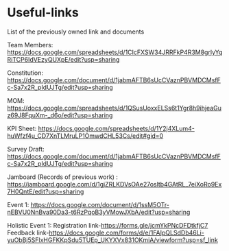 # Useful-links
List of the previously owned link and documents

Team Members:
https://docs.google.com/spreadsheets/d/1CIcFXSW34JRRFkP4R3M8grlyYqRiTCP6IdVEzyQUXpE/edit?usp=sharing

Constitution:
https://docs.google.com/document/d/1jabmAFTB6sUcCVaznPBVMDCMsfFc-Sa7x2R_pIdUJTg/edit?usp=sharing

MOM:
https://docs.google.com/spreadsheets/d/1QSusUoxxELSs6t1Ygr8h9ihjeaGuz69J8FquXm-_d6o/edit?usp=sharing

KPI Sheet:
https://docs.google.com/spreadsheets/d/1Y2j4XLum4-huWfzf4u_CD7XnTLMruLP1OmwdCHL53Cs/edit#gid=0

Survey Draft:
https://docs.google.com/document/d/1jabmAFTB6sUcCVaznPBVMDCMsfFc-Sa7x2R_pIdUJTg/edit?usp=sharing

Jamboard (Records of previous work) : 
https://jamboard.google.com/d/1gjZRLKDVsOAe27osltb4GAtRL_7eiXoRo9Ex7H0QntE/edit?usp=sharing

Event 1:
https://docs.google.com/document/d/1ssM5OTr-nEBVU0NnBva90Da3-t6RzPqoB3yVMowJXbA/edit?usp=sharing

Holistic Event 1:
Registration link-https://forms.gle/jcmYkPNcDFDtkfjC7
Feedback link-https://docs.google.com/forms/d/e/1FAIpQLSdDb46Li-yuObBj5SFlxHGFKKpSdu5TUEp_UKYXVx831OKmiA/viewform?usp=sf_link

